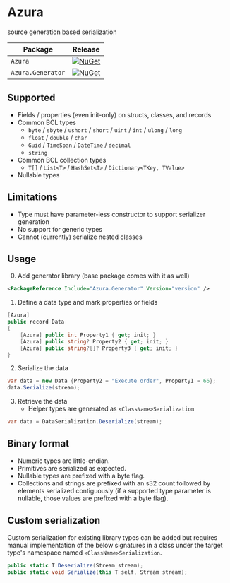 # Azura
 source generation based serialization 

| Package                | Release |
|------------------------|---------|
| `Azura`           | [![NuGet](https://img.shields.io/nuget/v/Azura.svg)](https://www.nuget.org/packages/Azura/)|
| `Azura.Generator` | [![NuGet](https://img.shields.io/nuget/v/Azura.Generator.svg)](https://www.nuget.org/packages/Azura.Generator/) |


## Supported

* Fields / properties (even init-only) on structs, classes, and records
* Common BCL types
  - `byte` / `sbyte` / `ushort` / `short` / `uint` / `int` / `ulong` / `long`
  - `float` / `double` / `char`
  - `Guid` / `TimeSpan` / `DateTime` / `decimal`
  - `string`
* Common BCL collection types
  - `T[]` / `List<T>` / `HashSet<T>` / `Dictionary<TKey, TValue>`
* Nullable types

## Limitations

* Type must have parameter-less constructor to support serializer generation
* No support for generic types
* Cannot (currently) serialize nested classes

## Usage

0. Add generator library (base package comes with it as well)

```xml
<PackageReference Include="Azura.Generator" Version="version" />
```

1. Define a data type and mark properties or fields

```csharp
[Azura]
public record Data
{
    [Azura] public int Property1 { get; init; }
    [Azura] public string? Property2 { get; init; }
    [Azura] public string?[]? Property3 { get; init; }
}
```

2. Serialize the data

```csharp
var data = new Data {Property2 = "Execute order", Property1 = 66};
data.Serialize(stream);
```

3. Retrieve the data
   - Helper types are generated as `<ClassName>Serialization`

```csharp
var data = DataSerialization.Deserialize(stream);
```

## Binary format

* Numeric types are little-endian.
* Primitives are serialized as expected.
* Nullable types are prefixed with a byte flag.
* Collections and strings are prefixed with an s32 count followed by
  elements serialized contiguously (if a supported type parameter is
  nullable, those values are prefixed with a byte flag).

## Custom serialization

Custom serialization for existing library types can be added but requires
manual implementation of the below signatures in a class under the target
type's namespace named `<ClassName>Serialization`.

```csharp
public static T Deserialize(Stream stream);
public static void Serialize(this T self, Stream stream);
```